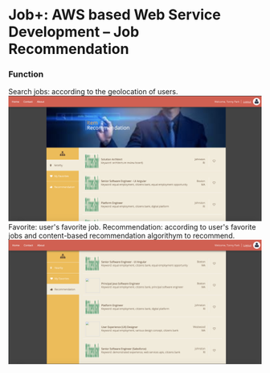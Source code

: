 # Job+: AWS based Web Service Development – Job Recommendation

### Function
Search jobs: according to the geolocation of users.
![alt text](demo/search.png "search")
Favorite: user's favorite job.
Recommendation: according to user's favorite jobs and content-based recommendation algorithym to recommend.
![alt text](demo/recommend.png "recommend")
